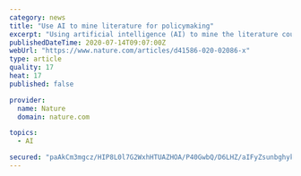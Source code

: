 ```yaml
---
category: news
title: "Use AI to mine literature for policymaking"
excerpt: "Using artificial intelligence (AI) to mine the literature could put policymaking on a sounder footing. Advanced big-data and natural-language-processing models enable decision makers to look beyond conventional indicators and expert discussions."
publishedDateTime: 2020-07-14T09:07:00Z
webUrl: "https://www.nature.com/articles/d41586-020-02086-x"
type: article
quality: 17
heat: 17
published: false

provider:
  name: Nature
  domain: nature.com

topics:
  - AI

secured: "paAkCm3mgcz/HIP8L0l7G2WxhHTUAZHOA/P40GwbQ/D6LHZ/aIFyZsunbghykbAeemNRMOA/wC+2d8TZC0cJibDYXBtmiBl6Pw8kq/SZX1tth0X95ZRV/Egyjn4o1xl6/Ecaj79VZl/wrtBqu6DLdZa4MsDcfG9GmRcwiOWSutqOEoBqAxbQ9bedYy3IDMEgfYXCLZJ5e9DwoQekmZxqZh4R7r7RX9T9wrODUTDBd7r773O2C0fOX+PGBb0WlnWePxABg3B2+j2P7HMccGqnAx+KhuEY6WEDaWPAYMDredmHXhZY/o/z4hjAXd1r23Aqeoor3DDxkyR/AQRGdhOh9A==;+I4dl7k2YBXWZmF/5UZNwA=="
---
```



